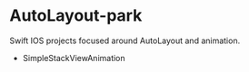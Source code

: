 # AutoLayout-park
Swift IOS projects focused around AutoLayout and animation.

* SimpleStackViewAnimation

